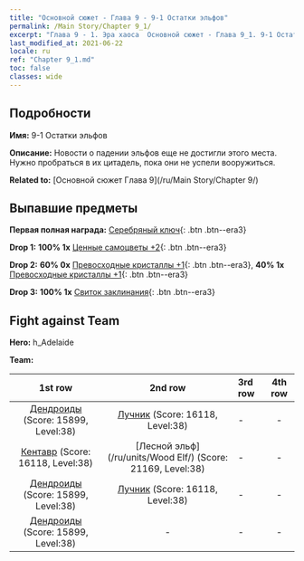 ```yaml
---
title: "Основной сюжет - Глава 9 - 9-1 Остатки эльфов"
permalink: /Main Story/Chapter 9_1/
excerpt: "Глава 9 - 1. Эра хаоса  Основной сюжет - Глава 9_1. 9-1 Остатки эльфов"
last_modified_at: 2021-06-22
locale: ru
ref: "Chapter 9_1.md"
toc: false
classes: wide
---
```


## Подробности

 **Имя:** 9-1 Остатки эльфов

 **Описание:** Новости о падении эльфов еще не достигли этого места. Нужно пробраться в их цитадель, пока они не успели вооружиться.

 **Related to:** [Основной сюжет Глава 9](/ru/Main Story/Chapter 9/)

## Выпавшие предметы

 **Первая полная награда:** [Серебряный ключ](/ItemsRU/con_693/){: .btn .btn--era3}

 **Drop 1:** **100% 1x** [Ценные самоцветы +2](/ItemsRU/mat_30/){: .btn .btn--era3}

 **Drop 2:** **60% 0x** [Превосходные кристаллы +1](/ItemsRU/mat_24/){: .btn .btn--era3}, **40% 1x** [Превосходные кристаллы +1](/ItemsRU/mat_24/){: .btn .btn--era3}

 **Drop 3:** **100% 1x** [Свиток заклинания](/ItemsRU/con_694/){: .btn .btn--era3}


## Fight against Team
 **Hero:** h_Adelaide

 **Team:**


  | 1st row | 2nd row | 3rd row | 4th row |
  |:----:|:----:|:----|:----:|
  | [Дендроиды](/ru/units/Treant/) (Score: 15899, Level:38)  | [Лучник](/ru/units/Marksman/) (Score: 16118, Level:38)  | - | - |
  | [Кентавр](/ru/units/Centaur/) (Score: 16118, Level:38)  | [Лесной эльф](/ru/units/Wood Elf/) (Score: 21169, Level:38)  | - | - |
  | [Дендроиды](/ru/units/Treant/) (Score: 15899, Level:38)  | [Лучник](/ru/units/Marksman/) (Score: 16118, Level:38)  | - | - |
  | [Дендроиды](/ru/units/Treant/) (Score: 15899, Level:38)  | - | - | - |


